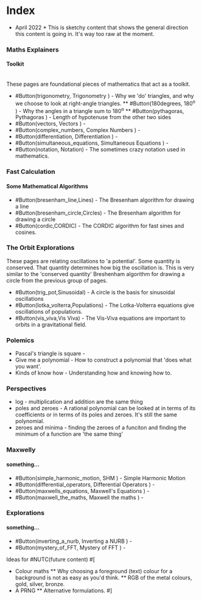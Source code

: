 # Index

 * April 2022 * This is sketchy content that shows the general direction this content is going in.  It's way too raw at the moment.

### Maths Explainers
#### Toolkit
<br>These pages are foundational pieces of mathematics that act as a toolkit.
* #Button(trigonometry, Trigonometry ) - Why we 'do' triangles, and why we choose to look at right-angle triangles.
** #Button(180degrees, 180<sup>o</sup> ) - Why the angles in a triangle sum to 180<sup>o</sup>
** #Button(pythagoras, Pythagoras ) - Length of hypotenuse from the other two sides
* #Button(vectors, Vectors ) - 
* #Button(complex_numbers, Complex Numbers ) - 
* #Button(differentiation, Differentiation ) - 
* #Button(simultaneous_equations, Simultaneous Equations ) - 
* #Button(notation, Notation) - The sometimes crazy notation used in mathematics.

### Fast Calculation
#### Some Mathematical Algorithms
* #Button(bresenham_line,Lines) - The Bresenham algorithm for drawing a line
* #Button(bresenham_circle,Circles) - The Bresenham algorithm for drawing a circle
* #Button(cordic,CORDIC) - The CORDIC algorithm for fast sines and cosines.

### The Orbit Explorations
These pages are relating oscillations to 'a potential'.  Some quantity is conserved.  That quantity determines how big the oscillation is.  This is very similar to the 'conserved quantity' Breshenham algorithm for drawing a circle from the previous group of pages.
* #Button(trig_pot,Sinusoidal) - A circle is the basis for sinusoidal oscillations
* #Button(lotka_volterra,Populations) - The Lotka-Volterra equations give oscillations of populations.
* #Button(vis_viva,Vis Viva) - The Vis-Viva equations are important to orbits in a gravitational field.

### Polemics
* Pascal's triangle is square - 
* Give me a polynomial - How to construct a polynomial that 'does what you want'.
* Kinds of know how - Understanding how and knowing how to.

### Perspectives
* log - multiplication and addition are the same thing
* poles and zeroes - A rational polynomial can be looked at in terms of its coefficients or in terms of its poles and zeroes.  It's still the same polynomial.
* zeroes and minima - finding the zeroes of a funciton and finding the minimum of a function are 'the same thing'

### Maxwelly
#### something...
* #Button(simple_harmonic_motion, SHM ) - Simple Harmonic Motion
* #Button(differential_operators, Differential Operators ) - 
* #Button(maxwells_equations, Maxwell's Equations ) - 
* #Button(maxwell_the_maths, Maxwell the maths ) - 

### Explorations
#### something...
* #Button(inverting_a_nurb, Inverting a NURB ) - 
* #Button(mystery_of_FFT, Mystery of FFT ) - 

Ideas for #NUTC(future content)
#[

* Colour maths
** Why choosing a foreground (text) colour for a background is not as easy as you'd think.
** RGB of the metal colours, gold, silver, bronze.
* A PRNG
** Alternative formulations.
#]
